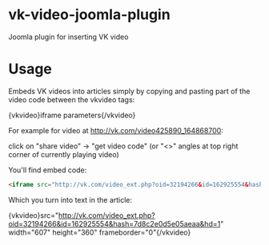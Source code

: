 vk-video-joomla-plugin
======================

Joomla plugin for inserting VK video

Usage
=====

Embeds VK videos into articles simply by copying and pasting part of the video code between the vkvideo tags:

{vkvideo}iframe parameters{/vkvideo}

For example for video at http://vk.com/video425890_164868700:

click on "share video" -> "get video code" (or "<>" angles at top right corner of currently playing video)

You'll find embed code:

```html
<iframe src="http://vk.com/video_ext.php?oid=32194266&id=162925554&hash=7d8c2e0d5e05aeaa&hd=1" width="607" height="360" frameborder="0"></iframe>
```

Which you turn into text in the article:

{vkvideo}src="http://vk.com/video_ext.php?oid=32194266&id=162925554&hash=7d8c2e0d5e05aeaa&hd=1" width="607" height="360" frameborder="0"{/vkvideo}
